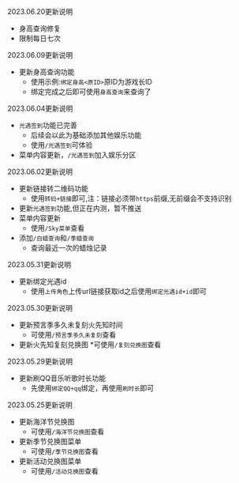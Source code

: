 2023.06.20更新说明
* 身高查询修复
* 限制每日七次

2023.06.09更新说明
* 更新身高查询功能
  * 使用示例:`绑定身高<原ID>`原ID为游戏长ID
  * 绑定完成之后即可使用`身高查询`来查询了
  
2023.06.04更新说明
* `光遇签到`功能已完善
  * 后续会以此为基础添加其他娱乐功能
  * 使用`/光遇签到`可体验
* 菜单内容更新，`/光遇签到`加入娱乐分区

2023.06.02更新说明
* 更新链接转二维码功能
  * 使用`转码+链接`即可,注：链接必须带`https`前缀,无前缀会不支持识别
* 更新`光遇签到`功能,但正在内测，暂不推送
* 菜单内容更新
  * 使用`/Sky菜单`查看
* 添加`/白蜡查询`和`/季蜡查询`
  * 查询最近一次的蜡烛记录
  
2023.05.31更新说明
* 更新绑定光遇id
  * 使用`上传角色`上传url链接获取id之后使用`绑定光遇id+id`即可

2023.05.30更新说明
* 更新预言季多久未复刻火先知时间
  * 可使用`/预言季多久未复刻`查看
* 更新火先知复刻兑换图
  *可使用`/复刻兑换图`查看
  
2023.05.29更新说明
* 更新刷QQ音乐听歌时长功能
  * 先使用`绑定QQ+qq`绑定，再使用`刷时长`即可


2023.05.25更新说明
* 更新海洋节兑换图
  * 可使用`/海洋节兑换图`查看
* 更新季节兑换图菜单
  * 可使用`/季节兑换图`查看
* 更新活动兑换图菜单
  * 可使用`/活动兑换图`查看

